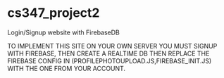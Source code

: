 # cs347_project2
Login/Signup website with FirebaseDB

TO IMPLEMENT THIS SITE ON YOUR OWN SERVER YOU MUST SIGNUP WITH FIREBASE,
THEN CREATE A REALTIME DB
THEN REPLACE THE FIREBASE CONFIG IN (PROFILEPHOTOUPLOAD.JS,FIREBASE_INIT.JS) WITH THE ONE FROM YOUR ACCOUNT.
